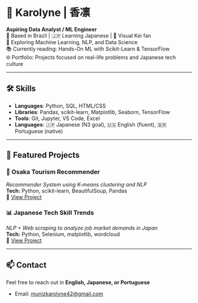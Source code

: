 # 👋 Karolyne | 香凛

**Aspiring Data Analyst / ML Engineer**  
📍 Based in Brazil | 🇯🇵 Learning Japanese | 🎸 Visual Kei fan  
🔭 Exploring Machine Learning, NLP, and Data Science  
📚 Currently reading: Hands-On ML with Scikit-Learn & TensorFlow  
🌐 Portfolio: Projects focused on real-life problems and Japanese tech culture

---

## 🛠 Skills
- **Languages**: Python, SQL, HTML/CSS
- **Libraries**: Pandas, scikit-learn, Matplotlib, Seaborn, TensorFlow
- **Tools**: Git, Jupyter, VS Code, Excel
- **Languages**: 🇯🇵 Japanese (N3 goal), 🇺🇸 English (fluent), 🇧🇷 Portuguese (native)

---

## 📁 Featured Projects

### 🧭 Osaka Tourism Recommender
_Recommender System using K-means clustering and NLP_  
**Tech:** Python, scikit-learn, BeautifulSoup, Pandas  
🔗 [View Project](./tourism-osaka-recommender)

### 📊 Japanese Tech Skill Trends
_NLP + Web scraping to analyze job market demands in Japan_  
**Tech:** Python, Selenium, matplotlib, wordcloud  
🔗 [View Project](./jp-job-trends-nlp)

---

## 📫 Contact
Feel free to reach out in **English, Japanese, or Portuguese**  
- Email: munizkarolyne42@gmail.com 
